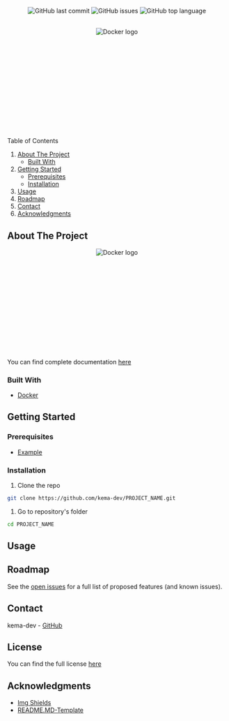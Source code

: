 <!--
TODO
Replace PROJECT_NAME
Replace HEAD_IMG
Replace ABOUT_IMG
Replace DOCUMENTATION_PATH
Replace LICENSE_PATH
Fill About the project
Fill Built with
Fill Prerequisites
Fill Installation
Fill usage
Fill licence
Fill roadmap
Fill contact
Maybe add some img shields
-->

<div id="top"></div>
<p align=center>
  <img alt="GitHub last commit" src="https://img.shields.io/github/last-commit/kema-dev/PROJECT_NAME">
  <img alt="GitHub issues" src="https://img.shields.io/github/issues/kema-dev/PROJECT_NAME">
  <img alt="GitHub top language" src="https://img.shields.io/github/languages/top/kema-dev/PROJECT_NAME">
</p>

<!-- PROJECT LOGO -->
<br />
<div align="center" style="height:200px; margin-bottom:10%">
  <a>
    <img src="HEAD_IMG" alt="Docker logo">
  </a>
</div>

<!-- TABLE OF CONTENTS -->
<summary>Table of Contents</summary>
<ol>
<li>
	<a href="#about-the-project">About The Project</a>
	<ul>
	<li><a href="#built-with">Built With</a></li>
	</ul>
</li>
<li>
	<a href="#getting-started">Getting Started</a>
	<ul>
	<li><a href="#prerequisites">Prerequisites</a></li>
	<li><a href="#installation">Installation</a></li>
	</ul>
</li>
<li><a href="#usage">Usage</a></li>
<li><a href="#roadmap">Roadmap</a></li>
<li><a href="#contact">Contact</a></li>
<li><a href="#acknowledgments">Acknowledgments</a></li>
</ol>
</details>

<!-- ABOUT THE PROJECT -->
## About The Project

<div align="center" style="height:200px; margin-bottom:10%">
  <a>
    <img src="ABOUT_IMG" alt="Docker logo">
  </a>
</div>

<!-- TODO Fill this part -->

You can find complete documentation <a href="DOCUMENTATION_PATH">here</a>

### Built With

<!-- TODO Fill this part -->

* <a href="https://example.com/" target="_blank" title="Example's website">Docker</a>

<!-- GETTING STARTED -->
## Getting Started

### Prerequisites

<!-- TODO Fill this part -->

* [Example](https://example.com)

### Installation

1. Clone the repo

```sh
git clone https://github.com/kema-dev/PROJECT_NAME.git
```

1. Go to repository's folder

```sh
cd PROJECT_NAME
```

<!-- TODO Fill this part -->

<!-- USAGE EXAMPLES -->
## Usage

<!-- TODO Fill this part -->

<!-- ROADMAP -->
## Roadmap

<!-- TODO Fill this part -->

See the [open issues](https://github.com/kema-dev/PROJECT_NAME/issues) for a full list of proposed features (and known issues).

<!-- CONTACT -->
## Contact

<!-- TODO Fill this part -->

kema-dev - [GitHub](https://github.com/kema-dev)

## License

<!-- TODO Fill this part -->

You can find the full license [here](LICENSE_PATH)

## Acknowledgments

* [Img Shields](https://shields.io)
* [README.MD-Template](https://github.com/othneildrew/Best-README-Template)